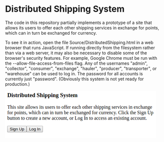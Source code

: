 Distributed Shipping System
===========================

The code in this repository partially implements a prototype of a site that allows its users to offer each other shipping services in exchange for points, which can in turn be exchanged for currency.

To see it in action, open the file Source/DistributedShipping.html in a web browser that runs JavaScript.  If running directly from the filesystem rather than via a web server, it may also be necessary to disable some of the browser's security features.  For example, Google Chrome must be run with the --allow-file-access-from-files flag.  Any of the usernames "admin", "collector", "consumer", "exchange", "hauler", "producer", "transporter", or "warehouse" can be used to log in.  The password for all accounts is currently just "password".  (Obviously this system is not yet ready for production.)

<img src="Screenshots/Home.png" />
